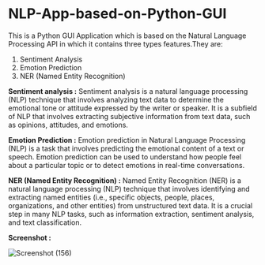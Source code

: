 # NLP-App-based-on-Python-GUI


This is a Python GUI Application which is based on the Natural Language Processing API in which it contains three types features.They are:
1. Sentiment Analysis
2. Emotion Prediction
3. NER (Named Entity Recognition)

**Sentiment analysis :** Sentiment analysis is a natural language processing (NLP) technique that involves analyzing text data to determine the emotional tone or attitude expressed by the writer or speaker. It is a subfield of NLP that involves extracting subjective information from text data, such as opinions, attitudes, and emotions.

**Emotion Prediction :** Emotion prediction in Natural Language Processing (NLP) is a task that involves predicting the emotional content of a text or speech. Emotion prediction can be used to understand how people feel about a particular topic or to detect emotions in real-time conversations.

**NER (Named Entity Recognition) :** Named Entity Recognition (NER) is a natural language processing (NLP) technique that involves identifying and extracting named entities (i.e., specific objects, people, places, organizations, and other entities) from unstructured text data. It is a crucial step in many NLP tasks, such as information extraction, sentiment analysis, and text classification.

**Screenshot :**



![Screenshot (156)](https://user-images.githubusercontent.com/103554828/236464458-25a13132-1c21-489a-870f-f5d22bc02c3b.png)

